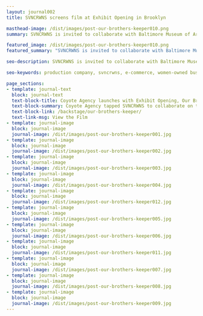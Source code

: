 ```yaml
---
layout: journal002
title: SVNCRWNS screens film at Exhibit Opening in Brooklyn

masthead-image: /dist/images/post-our-brothers-keeper010.png
summary: SVNCRWNS is invited to collaborate with Baltimore Museum of Art, Greenmount West Community Center, Noisy Tenants and Mark Bradford.  Recap from Cocktail Party @ Ritz Carlton, Baltimore. October, 2017.

featured_image: /dist/images/post-our-brothers-keeper010.png
featured_summary: "SVNCRWNS is invited to collaborate with Baltimore Museum of Art, Greenmount West Community Center, Noisy Tenants and Mark Bradford.  Recap from Cocktail Party @ Ritz Carlton, Baltimore. October, 2017."

seo-description: SVNCRWNS is invited to collaborate with Baltimore Museum of Art, Greenmount West Community Center, Noisy Tenants and Mark Bradford.  Recap from Cocktail Party @ Ritz Carlton, Baltimore. October, 2017.

seo-keywords: production company, svncrwns, e-commerce, women-owned businesses, creative team, consulting, business operations, launch my brand, manage my brand, photography, videography, special projects

page_sections:
- template: journal-text
  block: journal-text
  text-block-title: Coyote Agency launches with Exhibit Opening, Our Brother's Keeper
  text-block-summary: Coyote Agency tapped SVNCRWNS to collaborate on the exhibit opening for Our Brother's Keeper.  We were invited to produce a short film covering the barbering industry.  Our film screened February 2018 in Brooklyn, New York.
  text-block-link: /backstage/our-brothers-keeper/
  text-link-msg: View the Film
- template: journal-image
  block: journal-image
  journal-image: /dist/images/post-our-brothers-keeper001.jpg
- template: journal-image
  block: journal-image
  journal-image: /dist/images/post-our-brothers-keeper002.jpg
- template: journal-image
  block: journal-image
  journal-image: /dist/images/post-our-brothers-keeper003.jpg
- template: journal-image
  block: journal-image
  journal-image: /dist/images/post-our-brothers-keeper004.jpg
- template: journal-image
  block: journal-image
  journal-image: /dist/images/post-our-brothers-keeper012.jpg
- template: journal-image
  block: journal-image
  journal-image: /dist/images/post-our-brothers-keeper005.jpg
- template: journal-image
  block: journal-image
  journal-image: /dist/images/post-our-brothers-keeper006.jpg
- template: journal-image
  block: journal-image
  journal-image: /dist/images/post-our-brothers-keeper011.jpg
- template: journal-image
  block: journal-image
  journal-image: /dist/images/post-our-brothers-keeper007.jpg
- template: journal-image
  block: journal-image
  journal-image: /dist/images/post-our-brothers-keeper008.jpg
- template: journal-image
  block: journal-image
  journal-image: /dist/images/post-our-brothers-keeper009.jpg
---
```



